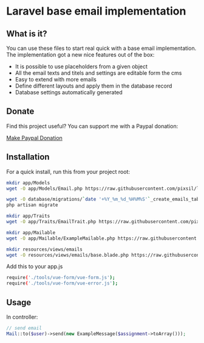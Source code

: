 # Laravel base email implementation


## What is it?

You can use these files to start real quick with a base email implementation. The implementation got a new nice features out of the box:

* It is possible to use placeholders from a given object
* All the email texts and titels and settings are editable form the cms
* Easy to extend with more emails
* Define different layouts and apply them in the database record
* Database settings automatically generated

## Donate

Find this project useful? You can support me with a Paypal donation:

[Make Paypal Donation](https://www.paypal.com/donate/?hosted_button_id=2XCS6R3CTC5BA)

## Installation

For a quick install, run this from your project root:
```bash
mkdir app/Models
wget -O app/Models/Email.php https://raw.githubusercontent.com/pixsil/laravel-base-email-implementation/main/Models/Email.php

wget -O database/migrations/`date '+%Y_%m_%d_%H%M%S'`_create_emails_table.php https://raw.githubusercontent.com/pixsil/laravel-base-email-implementation/main/Migrations/create_emails_table.php
php artisan migrate

mkdir app/Traits
wget -O app/Traits/EmailTrait.php https://raw.githubusercontent.com/pixsil/laravel-base-email-implementation/main/Traits/EmailTrait.php

mkdir app/Mailable
wget -O app/Mailable/ExampleMailable.php https://raw.githubusercontent.com/pixsil/laravel-base-email-implementation/main/Mailable/ExampleMessageMailable.php

mkdir resources/views/emails
wget -O resources/views/emails/base.blade.php https://raw.githubusercontent.com/pixsil/laravel-base-email-implementation/main/Views/base.blade.php
```

Add this to your app.js
```bash
require('./tools/vue-form/vue-form.js');
require('./tools/vue-form/vue-error.js');
```

## Usage

In controller:
```php
// send email
Mail::to($user)->send(new ExampleMessage($assignment->toArray()));
```
